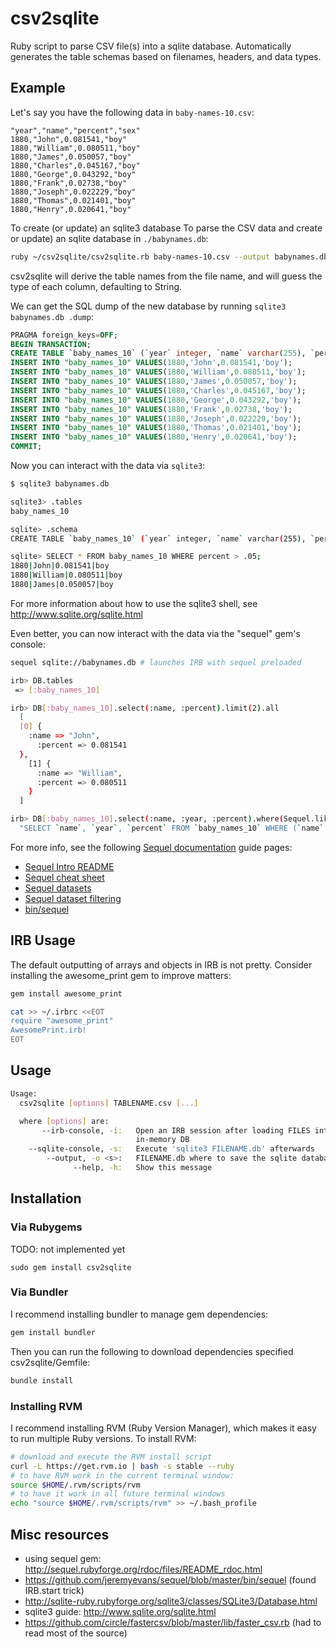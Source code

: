 # csv2sqlite

Ruby script to parse CSV file(s) into a sqlite database. Automatically
generates the table schemas based on filenames, headers, and data types.

## Example

Let's say you have the following data in `baby-names-10.csv`:

```csv
"year","name","percent","sex"
1880,"John",0.081541,"boy"
1880,"William",0.080511,"boy"
1880,"James",0.050057,"boy"
1880,"Charles",0.045167,"boy"
1880,"George",0.043292,"boy"
1880,"Frank",0.02738,"boy"
1880,"Joseph",0.022229,"boy"
1880,"Thomas",0.021401,"boy"
1880,"Henry",0.020641,"boy"
```

To create (or update) an sqlite3 database  To parse the CSV data and create or update) an sqlite database in `./babynames.db`:

```bash
ruby ~/csv2sqlite/csv2sqlite.rb baby-names-10.csv --output babynames.db
```

csv2sqlite will derive the table names from the file name, and will guess the type of each column, defaulting to String.

We can get the SQL dump of the new database by running `sqlite3 babynames.db .dump`:

```sql
PRAGMA foreign_keys=OFF;
BEGIN TRANSACTION;
CREATE TABLE `baby_names_10` (`year` integer, `name` varchar(255), `percent` double precision, `sex` varchar(255));
INSERT INTO "baby_names_10" VALUES(1880,'John',0.081541,'boy');
INSERT INTO "baby_names_10" VALUES(1880,'William',0.080511,'boy');
INSERT INTO "baby_names_10" VALUES(1880,'James',0.050057,'boy');
INSERT INTO "baby_names_10" VALUES(1880,'Charles',0.045167,'boy');
INSERT INTO "baby_names_10" VALUES(1880,'George',0.043292,'boy');
INSERT INTO "baby_names_10" VALUES(1880,'Frank',0.02738,'boy');
INSERT INTO "baby_names_10" VALUES(1880,'Joseph',0.022229,'boy');
INSERT INTO "baby_names_10" VALUES(1880,'Thomas',0.021401,'boy');
INSERT INTO "baby_names_10" VALUES(1880,'Henry',0.020641,'boy');
COMMIT;
```

Now you can interact with the data via `sqlite3`: 

```bash
$ sqlite3 babynames.db

sqlite3> .tables
baby_names_10

sqlite> .schema
CREATE TABLE `baby_names_10` (`year` integer, `name` varchar(255), `percent` double precision, `sex` varchar(255));

sqlite> SELECT * FROM baby_names_10 WHERE percent > .05;
1880|John|0.081541|boy
1880|William|0.080511|boy
1880|James|0.050057|boy
```

For more information about how to use the sqlite3 shell, see http://www.sqlite.org/sqlite.html

Even better, you can now interact with the data via the "sequel" gem's console:

```bash
sequel sqlite://babynames.db # launches IRB with sequel preloaded

irb> DB.tables
 => [:baby_names_10]

irb> DB[:baby_names_10].select(:name, :percent).limit(2).all
  [
  [0] {
    :name => "John",
      :percent => 0.081541
  },
    [1] {
      :name => "William",
      :percent => 0.080511
    }
  ]

irb> DB[:baby_names_10].select(:name, :year, :percent).where(Sequel.like(:name, 'J%')).sql
  "SELECT `name`, `year`, `percent` FROM `baby_names_10` WHERE (`name` LIKE 'J%' ESCAPE '\\')"
```

For more info, see the following [Sequel documentation](http://sequel.rubyforge.org/documentation.html) guide pages:

* [Sequel Intro README](http://sequel.rubyforge.org/rdoc/files/README_rdoc.html)
* [Sequel cheat sheet](http://sequel.rubyforge.org/rdoc/files/doc/cheat_sheet_rdoc.html)
* [Sequel datasets](http://sequel.rubyforge.org/rdoc/files/doc/dataset_basics_rdoc.html)
* [Sequel dataset filtering](http://sequel.rubyforge.org/rdoc/files/doc/dataset_filtering_rdoc.html)
* [bin/sequel](https://github.com/jeremyevans/sequel/blob/master/doc/bin_sequel.rdoc)

## IRB Usage

The default outputting of arrays and objects in IRB is not pretty. Consider
installing the awesome_print gem to improve matters:

```bash
gem install awesome_print

cat >> ~/.irbrc <<EOT 
require "awesome_print"
AwesomePrint.irb!
EOT
```

## Usage 

```bash
Usage:
  csv2sqlite [options] TABLENAME.csv [...]

  where [options] are:
       --irb-console, -i:   Open an IRB session after loading FILES into an
                            in-memory DB
    --sqlite-console, -s:   Execute 'sqlite3 FILENAME.db' afterwards
        --output, -o <s>:   FILENAME.db where to save the sqlite database
              --help, -h:   Show this message
```

## Installation

### Via Rubygems

TODO: not implemented yet

```
sudo gem install csv2sqlite
```

### Via Bundler

I recommend installing bundler to manage gem dependencies:

```bash
gem install bundler
```

Then you can run the following to download dependencies specified csv2sqlite/Gemfile:

```bash
bundle install 
```

### Installing RVM

I recommend installing RVM (Ruby Version Manager), which makes it easy to run multiple Ruby versions.
To install RVM:

```bash
# download and execute the RVM install script
curl -L https://get.rvm.io | bash -s stable --ruby
# to have RVM work in the current terminal window:
source $HOME/.rvm/scripts/rvm 
# to have it work in all future terminal windows
echo "source $HOME/.rvm/scripts/rvm" >> ~/.bash_profile
```

## Misc resources

* using sequel gem: http://sequel.rubyforge.org/rdoc/files/README_rdoc.html
* https://github.com/jeremyevans/sequel/blob/master/bin/sequel (found IRB.start trick)
* http://sqlite-ruby.rubyforge.org/sqlite3/classes/SQLite3/Database.html
* sqlite3 guide: http://www.sqlite.org/sqlite.html
* https://github.com/circle/fastercsv/blob/master/lib/faster_csv.rb (had to read most of the source)
